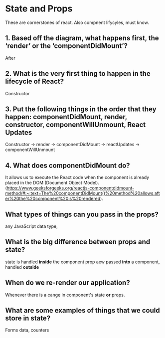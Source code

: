 # State and Props

These are cornerstones of react. Also compnent lifycyles, must know.

## 1. Based off the diagram, what happens first, the ‘render’ or the ‘componentDidMount’?
After

## 2. What is the very first thing to happen in the lifecycle of React?
Constructor 

## 3. Put the following things in the order that they happen: componentDidMount, render, constructor, componentWillUnmount, React Updates
Constructor -> render -> componentDidMount -> reactUpdates -> componentWillUnmount

## 4. What does componentDidMount do?
 It allows us to execute the React code when the component is already placed in the DOM (Document Object Model).
 (https://www.geeksforgeeks.org/reactjs-componentdidmount-method/#:~:text=The%20componentDidMount()%20method%20allows,after%20the%20component%20is%20rendered).

## What types of things can you pass in the props?
 any JavaScript data type, 

## What is the big difference between props and state?
state is handled __inside__ the component
prop aew passed  __into__ a component, handled __outside__


## When do we re-render our application?
Whenever there is a cange in component's state __or__ props.

## What are some examples of things that we could store in state?
Forms data, counters